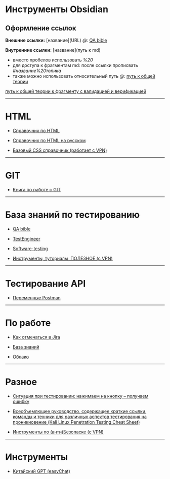 
# Инструменты Obsidian

## Оформление ссылок

**Внешние ссылки:** \[название]\(URL)
*@:*
[QA bible](https://vladislaveremeev.gitbook.io/qa_bible)

**Внутренние ссылки:** \[название](путь к md)
- вместо пробелов использовать *%20*
- для доступа к фрагментам md: после ссылки прописвать *#название%20топика*
- также можно использовать относительный путь
*@:*
[путь к общей теории](Base/Теория%20по%20тестированию/Общая%20теория)

[путь к общей теории к фрагменту с валидацией и верификацией](Base/Теория%20по%20тестированию/Общая%20теория#Верификация%20и%20валидация)

---
# HTML

- [Справочник по HTML](https://www.w3schools.com/html/html_forms.asp)

- [Справочник по HTML на русском](http://htmlbook.ru/html5)

- [Базовый CSS справочник (работает с VPN)](http://web.simmons.edu/~grabiner/comm244/weekthree/css-basic-properties.html)

---
# GIT

- [Книга по работе с GIT](https://git-scm.com/book/ru/v2)

---
# База знаний по тестированию

- [QA bible](https://vladislaveremeev.gitbook.io/qa_bible)

- [TestEngineer](https://testengineer.ru/)

- [Software-testing](https://www.software-testing.ru/)

- [Инструменты, туториалы, ПОЛЕЗНОЕ (с VPN)](https://www.guru99.com/)

---
# Тестирование API

- [Переменные Postman](https://dzen.ru/a/Y1ZfpKemI2CP0BaG)

---
# По работе

- [Как отмечаться в Jira](https://confluence.senlainc.com/pages/viewpage.action?pageId=42533250)

- [База знаний](https://confluence.senlainc.com/pages/viewpage.action?pageId=2752632)

- [Облако](https://cloud.senla.eu/apps/files/files)

---
# Разное

- [Ситуация при тестировании: нажимаем на кнопку – получаем ошибку](https://akkaparallel.blogspot.com/2013/12/blog-post.html)

- [Всеобъемлющее руководство, содержащее краткие ссылки, команды и техники для различных аспектов тестирования на проникновение (Kali Linux Penetration Testing Cheat Sheet)](https://github.com/NoorQureshi/kali-linux-cheatsheet)

- [Инструменты по (анти)Безопаске (с VPN)](https://spy-soft.net/cli-exercises/)

---
# Инструменты

- [Китайский GPT (easyChat)](https://chat.eqing.tech/)



